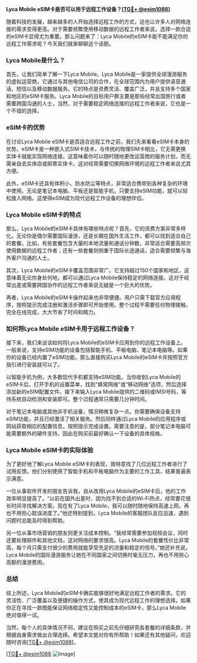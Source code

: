**Lyca Mobile eSIM卡是否可以用于远程工作设备？[[TG💪+ @esim1088](https://t.me/s/esim1088)]**

随着科技的发展，越来越多的人开始选择远程工作的方式，这也让许多人对网络连接的需求变得更高。对于需要频繁使用移动数据的远程工作者来说，选择一款合适的eSIM卡显得尤为重要。那么问题来了：Lyca Mobile的eSIM卡能不能满足你的远程工作需求呢？今天我们就来聊聊这个话题。

### Lyca Mobile是什么？

首先，让我们简单了解一下Lyca Mobile。Lyca Mobile是一家提供全球漫游服务的虚拟运营商，它通过与其他电信公司的合作，在全球范围内为用户提供语音通话、短信以及移动数据服务。它的特点是资费灵活、覆盖广泛，并且支持多个国家和地区的eSIM卡服务。Lyca Mobile的目标用户群主要是那些经常出国旅行或者需要跨国沟通的人士，当然，对于需要稳定网络连接的远程工作者来说，它也是一个不错的选择。

### eSIM卡的优势

在讨论Lyca Mobile eSIM卡是否适合远程工作之前，我们先来看看eSIM卡本身的优势。eSIM卡是一种嵌入式SIM卡技术，与传统的物理SIM卡相比，它无需更换实体卡就能实现网络连接。这意味着你可以随时随地更改运营商的服务计划，而无需亲自去实体店或邮寄实体卡。这对经常需要切换网络环境的远程工作者来说尤其方便。

此外，eSIM卡还具有体积小、防水防尘等特点，非常适合携带到各种复杂的环境中使用。无论是笔记本电脑、平板还是智能手机，只要支持eSIM功能，就可以轻松接入网络。这使得eSIM成为现代远程工作设备的理想伴侣。

### Lyca Mobile eSIM卡的特点

那么，Lyca Mobile的eSIM卡具体有哪些特点呢？首先，它的资费方案非常多样化。无论你是偶尔需要国际漫游，还是长期在国外生活工作，都可以找到适合自己的套餐。比如，有些套餐包含大量的本地流量和通话分钟数，非常适合需要高频次使用数据的远程工作者；还有一些套餐则侧重于国际长途通话，适合需要频繁与海外客户沟通的人士。

其次，Lyca Mobile的eSIM卡覆盖范围非常广。它支持超过150个国家和地区，这意味着无论你身处何地，都可以通过Lyca Mobile保持稳定的网络连接。这对于经常出差或需要跨国协作的远程工作者来说无疑是一个巨大的优势。

再者，Lyca Mobile的eSIM卡操作起来也非常便捷。用户只需下载官方应用程序，按照提示完成注册和激活步骤即可开始使用。整个过程不需要任何物理接触，完全在线完成，大大节省了时间和精力。

### 如何将Lyca Mobile eSIM卡用于远程工作设备？

接下来，我们来谈谈如何将Lyca Mobile的eSIM卡应用到你的远程工作设备上。一般来说，支持eSIM功能的设备包括智能手机、平板电脑、笔记本电脑等。如果你的设备已经内置了eSIM功能，那么直接购买Lyca Mobile的eSIM卡并按照官方指引进行安装就可以了。

以智能手机为例，大多数现代手机都支持eSIM功能。当你收到Lyca Mobile的eSIM卡后，打开手机的设置菜单，找到“蜂窝网络”或“移动网络”选项，然后选择添加新的eSIM配置文件。接下来输入Lyca Mobile提供的二维码或IMSI号码，等待系统自动检测和安装即可。整个过程通常只需要几分钟时间。

对于笔记本电脑或其他非手机设备，情况稍微复杂一点。你需要确保设备支持eSIM功能，并且已经激活了相关服务。然后同样通过Lyca Mobile的应用程序或网站获取相应的配置信息，按照提示完成设置。需要注意的是，部分笔记本电脑可能需要额外的硬件支持，因此在购买前最好确认一下设备的具体规格。

### Lyca Mobile eSIM卡的实际体验

为了更好地了解Lyca Mobile eSIM卡的表现，我特意找了几位远程工作者进行了试用反馈。他们分别使用了智能手机和平板电脑作为主要的工作工具，结果普遍表示满意。

一位从事软件开发的朋友告诉我，自从改用Lyca Mobile的eSIM卡后，他的工作效率明显提高了。“以前在国外出差时，因为找不到合适的Wi-Fi热点，经常要花很长时间寻找解决方案。现在有了Lyca Mobile，我可以随时随地保持高速上网，再也不用担心耽误进度了。”他还特别提到，Lyca Mobile的客服团队反应迅速，遇到问题时总能及时得到帮助。

另一位从事市场营销的朋友则更关注成本控制。“我经常需要参加视频会议，同时还要处理邮件和其他文档，这对网络的要求很高。Lyca Mobile的套餐性价比非常高，每个月只需支付很少的费用就能享受充足的流量和稳定的信号。”她还补充说，Lyca Mobile的国际漫游服务让她在不同国家之间切换时毫无压力，再也不用担心高额的漫游费用。

### 总结

综上所述，Lyca Mobile的eSIM卡确实能够很好地满足远程工作者的需求。它的灵活性、广泛覆盖以及便捷的操作方式，使其成为现代远程工作的理想选择。如果你正在寻找一款既能保证网络稳定性又能控制成本的eSIM卡，那么Lyca Mobile绝对值得一试。

当然，每个人的具体情况不同，建议在购买之前先仔细研究各套餐的详细条款，并根据自身需求做出合理选择。希望本文能对你有所帮助！如果还有其他疑问，欢迎随时咨询[[TG💪+ @esim1088](https://t.me/s/esim1088)]。

[[TG💪+ @esim1088](https://t.me/s/esim1088) ![Image](https://i.postimg.cc/4NQfJmqS/Snipaste-2025-05-13-00-14-12.png)]